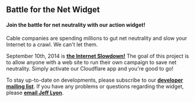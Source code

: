 Battle for the Net Widget
-------------------------
#### Join the battle for net neutrality with our action widget!

Cable companies are spending millions to gut net neutrality and slow your
Internet to a crawl. We can't let them. 

September 10th, 2014 is [**the Internet Slowdown!**][1] The goal of this
project is to allow anyone with a web site to run their own campaign to save net
neutrality. Simply activate our Cloudflare app and you're good to go!

To stay up-to-date on developments, please subscribe to our
[**developer mailing list**][1]. If you have any problems or questions regarding
the widget, please [**email Jeff Lyon**][5].


[1]: https://www.battleforthenet.com/sept10th
[2]: https://widget.battleforthenet.com/demos/modal.html
[3]: https://widget.battleforthenet.com/demos/banner.html
[4]: https://github.com/fightforthefuture/battleforthenet-widget
[5]: mailto:jeff@fightforthefuture.org
